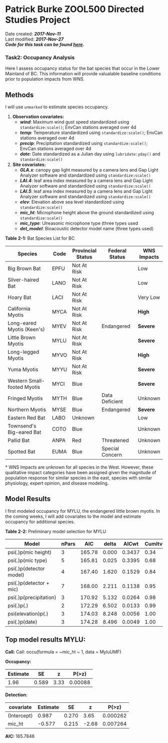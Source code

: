 # Patrick Burke ZOOL500 Directed Studies Project
Date created: ___2017-Nov-11___   
Last modified: ___2017-Nov-27___   
***Code for this task can be found [here](https://github.com/burkeprw/rsh_zool500_bats/blob/master/r_scripts/t2_occupancy/ghd02_occupancy_subset.md).*** 

### Task2: Occupancy Analysis

Here I assess occupancy status for the bat species that occur in the Lower Mainland of BC. This information will provide valualable baseline conditions prior to population impacts from WNS.  

## Methods
I will use `unmarked` to estimate species occupancy.  

1. **Observation covariates:**  
    + ___wind___: Maximum wind gust speed standardized using `standardize:scale()`; EnvCan stations averaged over 4d    
    + ___temp___: Temperature standardized using `standardize:scale()`; EnvCan stations averaged over 4d   
    + ___precip___: Precipitation standardized using `standardize:scale()`; EnvCan stations averaged over 4d    
    + ___date___: Date standardized as a Julian day using `lubridate:yday()` and `standardize:scale()`  
2. **Site covariates:**   
    + ___GLA.x___: canopy gap light measured by a camera lens and Gap Light Analyzer software and standardized using `standardize:scale()`   
    + ___LAI.4___: leaf area index measured by a camera lens and Gap Light Analyzer software and standardized using `standardize:scale()`  
    + ___LAI.5___: leaf area index measured by a camera lens and Gap Light Analyzer software and standardized using `standardize:scale()`    
    + ___elev___: Elevation above sea level standardized using `standardize:scale()`     
    + ___mic_ht___: Microphone height above the ground standardized using `standardize:scale()`   
    + ___mic_type___: Ulreasonic microphone type (three types used  
    + ___det_model___: Bioacoustic detector model name (three types used)     


**Table 2-1:** Bat Species List for BC

Species|Code|Provincial<br>Status|Federal<br>Status|WNS<br>Impacts              
-----------------------------|----|------------|----------------|----------   
Big Brown Bat	               |EPFU|Not At Risk |      	         |Low          
Silver-haired Bat            |LANO|Not At Risk |      	         |Low          
Hoary Bat	                   |LACI|Not At Risk |                |Very Low     
California Myotis            |MYCA|Not At Risk |                |**High**     
Long-eared Myotis	(Keen's)   |MYEV|Not At Risk |Endangered      |**Severe**   
Little Brown Myotis	         |MYLU|Not At Risk |      	         |**Severe**   
Long-legged Myotis	         |MYVO|Not At Risk |      	         |**High**     
Yuma Myotis                  |MYYU|Not At Risk |      	         |**Severe**   
Western Small-footed Myotis  |MYCI|Blue        |                |**Severe**   
Fringed Myotis	             |MYTH|Blue        |Data Deficient  |Unknown        
Northern Myotis       	     |MYSE|Blue	      |Endangered      |**Severe** 
Eastern Red Bat	             |LABO|Unknown     |          	     |Low	       
Townsend's Big-eared Bat	   |COTO|Blue        |          	     |Unknown    
Pallid Bat            	     |ANPA|Red         |Threatened	     |Unknown    
Spotted Bat           	     |EUMA|Blue        |Special Concern |Unknown     

\* WNS Impacts are unknown for all species in the West. However, these qualitative impact categories have been assigned given the magnitude of population response for similar species in the east, species with similar physiology, expert opinion, and disease modeling.


## Model Results

I first modeled occupancy for MYLU, the endangered little brown myotis. In the coming weeks, I will add covariates to the model and estimate occupancy for additional species.   



**Table 2-2:** Preliminary model selection for MYLU

Model|nPars|AIC|delta|AICwt|CumltvWt              
----------------------------------------|-|------|-----|-------|---------  
psi(.)p(mic height)         |3| 165.78| 0.000| 0.3437|     0.34|
psi(.)p(mic type)           |5| 165.81| 0.025| 0.3395|     0.68|
psi(.)p(detector model)     |4| 167.40| 1.620| 0.1529|     0.84|
psi(.)p(detector + mic)     |7| 168.00| 2.211| 0.1138|     0.95|
psi(.)p(precipitation)      |3| 170.92| 5.132 |0.0264|     0.98|
psi(.)p(.)                  |2| 172.29| 6.502| 0.0133|     0.99|
psi(elevation)p(.)          |3| 174.03| 8.248| 0.0056|     1.00|
psi(.)p(date)               |3| 174.28| 8.496| 0.0049|     1.00|

## Top model results MYLU:

**Call:**
Call:
occu(formula = ~mic_ht ~ 1, data = MyluUMF)


**Occupancy:**  

Estimate |SE   |z  |P(>z)   
---------|------|-----|---------  
1.96| 0.589| 3.33| 0.00088  

**Detection:**  

covariate|Estimate|SE|z|P(>z)  
------------|------------|--------|-------|--------  
(Intercept)|    0.987| 0.270|  3.65| 0.000262
mic_ht|        -0.577| 0.215| -2.68| 0.007264

**AIC:** 165.7846 


